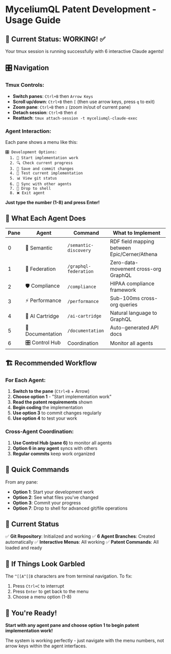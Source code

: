 # MyceliumQL Patent Development - Usage Guide

## 🚀 Current Status: WORKING! ✅

Your tmux session is running successfully with 6 interactive Claude agents!

## 🎛️ Navigation

### Tmux Controls:
- **Switch panes**: `Ctrl+B` then `Arrow Keys`
- **Scroll up/down**: `Ctrl+B` then `[` (then use arrow keys, press `q` to exit)
- **Zoom pane**: `Ctrl+B` then `z` (zoom in/out of current pane)
- **Detach session**: `Ctrl+B` then `d`
- **Reattach**: `tmux attach-session -t myceliumql-claude-exec`

### Agent Interaction:
Each pane shows a menu like this:
```
🎛️ Development Options:
  1. 📝 Start implementation work
  2. 🔍 Check current progress  
  3. 💾 Save and commit changes
  4. 🧪 Test current implementation
  5. 📊 View git status
  6. 🔄 Sync with other agents
  7. 🚪 Drop to shell
  8. ❌ Exit agent
```

**Just type the number (1-8) and press Enter!**

## 🎯 What Each Agent Does

| Pane | Agent | Command | What to Implement |
|------|-------|---------|------------------|
| 0 | 🧠 Semantic | `/semantic-discovery` | RDF field mapping between Epic/Cerner/Athena |
| 1 | 🔄 Federation | `/graphql-federation` | Zero-data-movement cross-org GraphQL |
| 2 | 🛡️ Compliance | `/compliance` | HIPAA compliance framework |
| 3 | ⚡ Performance | `/performance` | Sub-100ms cross-org queries |
| 4 | 🤖 AI Cartridge | `/ai-cartridge` | Natural language to GraphQL |
| 5 | 📝 Documentation | `/documentation` | Auto-generated API docs |
| 6 | 🎛️ Control Hub | Coordination | Monitor all agents |

## 🏗️ Recommended Workflow

### For Each Agent:

1. **Switch to the pane** (`Ctrl+B` + Arrow)
2. **Choose option 1** - "Start implementation work"
3. **Read the patent requirements** shown
4. **Begin coding** the implementation
5. **Use option 3** to commit changes regularly
6. **Use option 4** to test your work

### Cross-Agent Coordination:

1. **Use Control Hub (pane 6)** to monitor all agents
2. **Option 6 in any agent** syncs with others
3. **Regular commits** keep work organized

## 🔧 Quick Commands

From any pane:
- **Option 1**: Start your development work
- **Option 2**: See what files you've changed
- **Option 3**: Commit your progress
- **Option 7**: Drop to shell for advanced git/file operations

## 🎯 Current Status

✅ **Git Repository**: Initialized and working
✅ **6 Agent Branches**: Created automatically
✅ **Interactive Menus**: All working
✅ **Patent Commands**: All loaded and ready

## 🚨 If Things Look Garbled

The `^[[A^[[B` characters are from terminal navigation. To fix:
1. Press `Ctrl+C` to interrupt
2. Press `Enter` to get back to the menu
3. Choose a menu option (1-8)

## 🎉 You're Ready!

**Start with any agent pane and choose option 1 to begin patent implementation work!**

The system is working perfectly - just navigate with the menu numbers, not arrow keys within the agent interfaces.